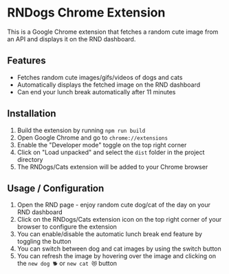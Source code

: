 # RNDogs Chrome Extension

This is a Google Chrome extension that fetches a random cute image from an API and displays it on the RND dashboard.

## Features

- Fetches random cute images/gifs/videos of dogs and cats
- Automatically displays the fetched image on the RND dashboard
- Can end your lunch break automatically after 11 minutes

## Installation

1. Build the extension by running `npm run build`
2. Open Google Chrome and go to `chrome://extensions`
3. Enable the "Developer mode" toggle on the top right corner
4. Click on "Load unpacked" and select the `dist` folder in the project directory
5. The RNDogs/Cats extension will be added to your Chrome browser

## Usage / Configuration

1. Open the RND page - enjoy random cute dog/cat of the day on your RND dashboard
2. Click on the RNDogs/Cats extension icon on the top right corner of your browser to configure the extension
3. You can enable/disable the automatic lunch break end feature by toggling the button
4. You can switch between dog and cat images by using the switch button
5. You can refresh the image by hovering over the image and clicking on the `new dog 🐕` or `new cat 😻` button
